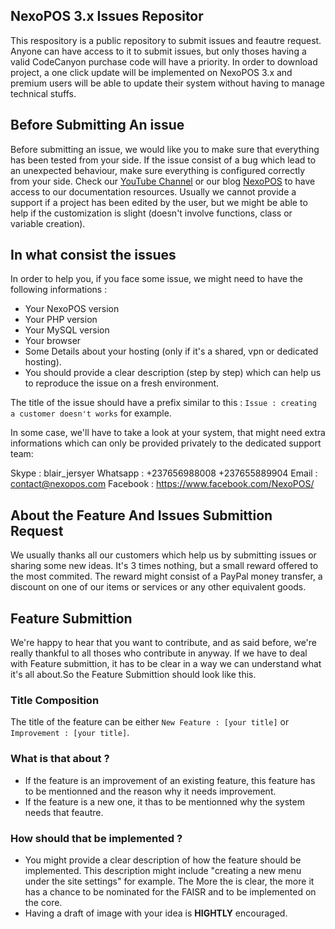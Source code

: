 ## NexoPOS 3.x Issues Repositor
This respository is a public repository to submit issues and feautre request. Anyone can have access to it to submit issues, but only thoses having a valid CodeCanyon purchase code will have a priority. In order to download project, a one click update will be implemented on NexoPOS 3.x and premium users will be able to update their system without having to manage technical stuffs.

## Before Submitting An issue
Before submitting an issue, we would like you to make sure that everything has been tested from your side. If the issue consist of a bug which lead to an unexpected behaviour, make sure everything is configured correctly from your side. Check our [YouTube Channel](https://www.youtube.com/channel/UCDmcyd-62pnlLf5AuCt6aHA?view_as=subscriber) or our blog [NexoPOS](https://nexopos.com) to have access to our documentation resources. 
Usually we cannot provide a support if a project has been edited by the user, but we might be able to help if the customization is slight (doesn't involve functions, class or variable creation).

## In what consist the issues
In order to help you, if you face some issue, we might need to have the following informations : 

- Your NexoPOS version
- Your PHP version
- Your MySQL version
- Your browser
- Some Details about your hosting (only if it's a shared, vpn or dedicated hosting).
- You should provide a clear description (step by step) which can help us to reproduce the issue on a fresh environment.

The title of the issue should have a prefix similar to this : `Issue : creating a customer doesn't works` for example.

In some case, we'll have to take a look at your system, that might need extra informations which can only be provided privately to the dedicated support team:

Skype : blair_jersyer
Whatsapp : +237656988008
           +237655889904
Email : contact@nexopos.com
Facebook : https://www.facebook.com/NexoPOS/

## About the Feature And Issues Submittion Request
We usually thanks all our customers which help us by submitting issues or sharing some new ideas. It's 3 times nothing, but a small reward offered to the most commited. The reward might consist of a PayPal money transfer, a discount on one of our items or services or any other equivalent goods.

## Feature Submittion
We're happy to hear that you want to contribute, and as said before, we're really thankful to all thoses who contribute in anyway. If we have to deal with Feature submittion, it has to be clear in a way we can understand what it's all about.So the Feature Submittion should look like this.

### Title Composition
The title of the feature can be either `New Feature : [your title]` or `Improvement : [your title]`.

### What is that about ?
- If the feature is an improvement of an existing feature, this feature has to be mentionned and the reason why it needs improvement.
- If the feature is a new one, it thas to be mentionned why the system needs that feautre.

### How should that be implemented ?
- You might provide a clear description of how the feature should be implemented. This description might include "creating a new menu under the site settings" for example. The More the is clear, the more it has a chance to be nominated for the FAISR and to be implemented on the core.
- Having a draft of image with your idea is **HIGHTLY** encouraged.
